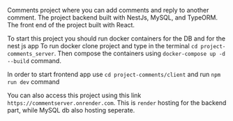 Comments project where you can add comments and reply to another comment. The project backend built with NestJs, MySQL, and TypeORM.
The front end of the project built with React. 

To start this project you should run docker containers for the DB and for the nest js app
To run docker clone project and type in the terminal `cd project-comments_server`. Then compose the containers using `docker-compose up -d --build` command.

In order to start frontend app use `cd project-comments/client` and run `npm run dev` command

You can also access this project using this link `https://commentserver.onrender.com`. This is `render` hosting for the backend part, while MySQL db also hosting seperate.
